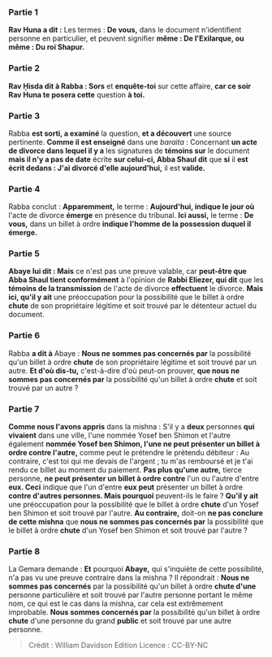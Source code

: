 
### Partie 1
<b>Rav Huna a dit :</b> Les termes : <b>De vous,</b> dans le document n'identifient personne en particulier, et peuvent signifier <b>même : De l'Exilarque, ou même : Du roi Shapur.</b>

### Partie 2
<b>Rav Ḥisda dit à Rabba : Sors</b> et <b>enquête-toi</b> sur cette affaire, <b>car ce soir Rav Huna te posera cette</b> question <b>à toi.</b>

### Partie 3
Rabba <b>est sorti, a examiné</b> la question, <b>et a découvert</b> une source pertinente. <b>Comme il est enseigné</b> dans une <i>baraita</i> : Concernant <b>un acte de divorce dans lequel il y a</b> les signatures de <b>témoins sur</b> le document <b>mais il n'y a pas de date</b> écrite <b>sur celui-ci, Abba Shaul dit</b> que <b>si</b> il <b>est écrit dedans : J'ai divorcé d'elle aujourd'hui,</b> il est <b>valide.</b>

### Partie 4
Rabba conclut : <b>Apparemment,</b> le terme : <b>Aujourd'hui, indique le jour où</b> l'acte de divorce <b>émerge</b> en présence du tribunal. <b>Ici aussi,</b> le terme : <b>De vous,</b> dans un billet à ordre <b>indique l'homme de la possession duquel il émerge.</b>

### Partie 5
<b>Abaye lui dit : Mais</b> ce n'est pas une preuve valable, car <b>peut-être que Abba Shaul tient conformément</b> à l'opinion de <b>Rabbi Eliezer, qui dit</b> que les <b>témoins de la transmission</b> de l'acte de divorce <b>effectuent</b> le divorce. <b>Mais ici, qu'il y ait</b> une préoccupation pour</b> la possibilité que le billet à ordre <b>chute</b> de son propriétaire légitime et soit trouvé par le détenteur actuel du document.

### Partie 6
Rabba <b>a dit à</b> Abaye : <b>Nous ne sommes pas concernés par</b> la possibilité qu'un billet à ordre <b>chute</b> de son propriétaire légitime et soit trouvé par un autre. <b>Et d'où dis-tu,</b> c'est-à-dire d'où peut-on prouver, <b>que nous ne sommes pas concernés par</b> la possibilité qu'un billet à ordre <b>chute</b> et soit trouvé par un autre ?

### Partie 7
<b>Comme nous l'avons appris</b> dans la mishna : S'il y a <b>deux</b> personnes <b>qui vivaient</b> dans une ville, l'une nommée Yosef ben Shimon et l'autre</b> également <b>nommée Yosef ben Shimon, l'une ne peut présenter un billet à ordre contre l'autre,</b> comme peut le prétendre le prétendu débiteur : Au contraire, c'est toi qui me devais de l'argent ; tu m'as remboursé et je t'ai rendu ce billet au moment du paiement. <b>Pas plus qu'une autre,</b> tierce personne, <b>ne peut présenter un billet à ordre contre</b> l'un ou l'autre d'entre <b>eux. Ceci</b> indique que l'un d'entre <b>eux peut</b> présenter un billet à ordre <b>contre d'autres personnes. Mais pourquoi</b> peuvent-ils le faire ? <b>Qu'il y ait</b> une préoccupation pour</b> la possibilité que le billet à ordre <b>chute</b> d'un Yosef ben Shimon et soit trouvé par l'autre. <b>Au contraire,</b> doit-on <b>ne pas conclure de cette mishna</b> que <b>nous ne sommes pas concernés par</b> la possibilité que le billet à ordre <b>chute</b> d'un Yosef ben Shimon et soit trouvé par l'autre ?

### Partie 8
La Gemara demande : <b>Et</b> pourquoi <b>Abaye,</b> qui s'inquiète de cette possibilité, n'a pas vu une preuve contraire dans la mishna ? Il répondrait : <b>Nous ne sommes pas concernés</b> par la possibilité qu'un billet à ordre <b>chute d'une</b> personne particulière et soit trouvé par l'autre personne portant le même nom, ce qui est le cas dans la mishna, car cela est extrêmement improbable. <b>Nous sommes concernés par</b> la possibilité qu'un billet à ordre <b>chute</b> d'une personne du grand <b>public</b> et soit trouvé par une autre personne.

>Crédit : William Davidson Edition
>Licence : CC-BY-NC